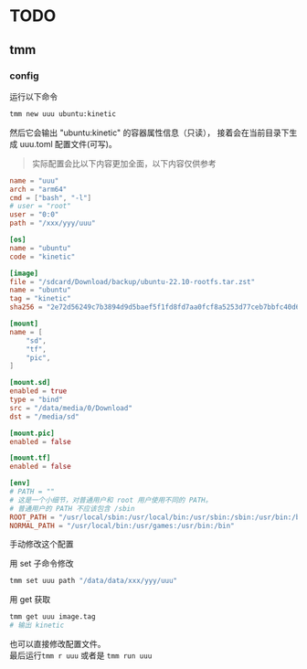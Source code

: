 # TODO

## tmm

### config

运行以下命令

```sh
tmm new uuu ubuntu:kinetic
```

然后它会输出 "ubuntu:kinetic" 的容器属性信息（只读）， 接着会在当前目录下生成 uuu.toml 配置文件(可写)。

> 实际配置会比以下内容更加全面，以下内容仅供参考

```toml
name = "uuu"
arch = "arm64"
cmd = ["bash", "-l"]
# user = "root"
user = "0:0"
path = "/xxx/yyy/uuu"

[os]
name = "ubuntu"
code = "kinetic"

[image]
file = "/sdcard/Download/backup/ubuntu-22.10-rootfs.tar.zst"
name = "ubuntu"
tag = "kinetic"
sha256 = "2e72d56249c7b3894d9d5baef5f1fd8fd7aa0fcf8a5253d77ceb7bbfc40d660b"

[mount]
name = [
    "sd",
    "tf",
    "pic",
]

[mount.sd]
enabled = true
type = "bind"
src = "/data/media/0/Download"
dst = "/media/sd"

[mount.pic]
enabled = false

[mount.tf]
enabled = false

[env]
# PATH = ""
# 这是一个小细节，对普通用户和 root 用户使用不同的 PATH。
# 普通用户的 PATH 不应该包含 /sbin
ROOT_PATH = "/usr/local/sbin:/usr/local/bin:/usr/sbin:/sbin:/usr/bin:/bin"
NORMAL_PATH = "/usr/local/bin:/usr/games:/usr/bin:/bin"
```

手动修改这个配置

用 set 子命令修改

```sh
tmm set uuu path "/data/data/xxx/yyy/uuu"
```

用 get 获取

```sh
tmm get uuu image.tag
# 输出 kinetic
```

也可以直接修改配置文件。  
最后运行`tmm r uuu` 或者是 `tmm run uuu`
